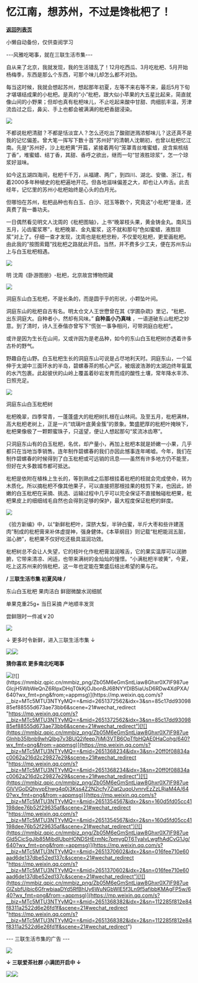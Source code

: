 # 忆江南，想苏州，不过是馋枇杷了！

[**返回列表页**](/gzh/三联生活周刊)

小懒自动备份，仅供查阅学习

\---风雅吃喝事，就在三联生活市集---

自从来了北京，我就发现，我的生活错乱了！12月吃西瓜、3月吃枇杷、5月开始杨梅季，东西是那么个东西，可那个味儿却怎么都不对劲。

每当这时候，我就会想起苏州，想起那年初夏，左等不来右等不来，最后5月下旬才堪堪结成果的小枇杷。是真的“小”枇杷，跟大似小苹果的大五星比起来，简直就像山间的小野果；但却也真有枇杷味儿，不止吃起来酸中甘甜、肉细肌丰温，芳津流齿过之后，鼻尖、手上也都会被满满的枇杷香甜浸染。

![](https://mmbiz.qpic.cn/mmbiz_jpg/Zb05M6eGmSntLiaw8Ghxr0X7lF987ueGlWTX4icmfptoRJT7t9vGicdyMIhAEvEKc8w93NqpvgCpUQJeUiaicOxNt4A/640?wx_fmt=jpeg&from;=appmsg)

  

不都说枇杷清甜？不都是恬淡宜人？怎么还吃出了酸甜迸溅浓郁味儿？这还真不是我的记忆偏差。曾大笔一挥写下数十首“苏州好”的清朝人沈朝初，也曾以枇杷忆江南。先是“苏州好，沙上枇杷黄”开篇，紧接着两句“笼罩青丝堆蜜蜡，皮含紫核结丁香”，堆蜜蜡、结丁香，其甜、香呼之欲出，继而一句“甘液胜琼浆”，怎一个琼浆好滋味。

如今这五湖四海间，枇杷千千万，从福建、两广，到四川、湖北、安徽、浙江，有着2000多年种植史的枇杷遍地开花。但各地滋味偏差之大，却也让人咋舌。此去经年，记忆里的苏州小枇杷始终是心头的白月光。

但哪怕在苏州，枇杷品种也有白玉、白沙、冠玉等数个，究竟这“小枇杷”是谁，还真费了我一番功夫。

一日偶然看见明文人沈周的《枇杷图轴》，上书“晚翠枝头果，黄金铸金丸。南风当五月，沁齿蜜浆寒”，枇杷晚翠、金丸蜜浆，这不就和那句“色如蜜蜡，液胜琼浆”对上了。仔细一查才发现，沈周也是枇杷忠粉，不仅爱吃枇杷，更爱画枇杷。由此我的“按图索籍”找枇杷之路就此开启。当然，并不费多少工夫，便在苏州东山上与白玉枇杷相遇。

![](https://mmbiz.qpic.cn/mmbiz_jpg/Zb05M6eGmSntLiaw8Ghxr0X7lF987ueGlYPb8nDjHlkJwTibsDTMocSaILAaZk8gt9u5LrpGYJpzMgYviaknOKI0w/640?wx_fmt=jpeg&from;=appmsg)

明 沈周《卧游图册》-枇杷，北京故宫博物院藏

![](https://mmbiz.qpic.cn/mmbiz_jpg/Zb05M6eGmSntLiaw8Ghxr0X7lF987ueGlc4HIhpL0GfYHCLt40z7sCtOx4OdmwV5pFueFv8JnMpTv2CtdJCyVpA/640?wx_fmt=jpeg&from;=appmsg)

洞庭东山白玉枇杷，不是长条的，而是圆乎乎的形状，小颗坠叶间。

洞庭东山的枇杷自古有名。明太仓文人王世懋曾在其《学圃杂疏》里记，“枇杷，出东洞庭大。自种者小，然却有风味。” **自种虽小乃真味**
，一语道破东山枇杷之妙意。到了清时，诗人王泰偕亦曾写下“慌张一事争相问，可带洞庭白枇杷”。

或许是因为生长在山间，又或许因为是老品种，如今的东山白玉枇杷树亦透着许多古朴的野气。

野趣自在山野。白玉枇杷生长的洞庭东山可说是占尽地利天时。洞庭东山，一个延伸于太湖中三面环水的半岛，碧螺春茶的核心产区，被烟波浩渺的太湖边终年氤氲的水汽包裹。此起彼伏的山岭上覆盖着砂岩发育而成的酸性土壤，常年降水丰沛、日照充足。

![](https://mmbiz.qpic.cn/mmbiz_jpg/Zb05M6eGmSntLiaw8Ghxr0X7lF987ueGldibQA3WvkiabWnKnIPz0qvViataHUb1WiaSCQ8QRJVMwEqAuibuGcQwxic4A/640?wx_fmt=jpeg&from;=appmsg)

洞庭东山白玉枇杷树

枇杷晚翠，四季常青，一蓬蓬盛大的枇杷树扎根在山林间。及至五月，枇杷满林，高大枇杷老树上，正是一片“琉璃叶底黄金簇”的景象。繁盛肥厚的枇杷叶掩映下，枇杷果像极了一颗颗蜜珠子，只遥望，便让人想起那句“浆流冰齿寒”。

只洞庭东山有的白玉枇杷，名优，却产量小，再加上枇杷本就是娇嫩一小果，几乎都只在当地当季销售。连年制作碧螺春的我们亦因此憾事连年唏嘘。今年，我们在制作碧螺春的时候得到了白玉枇杷或可远销的讯息——虽然有许多地方仍不能至，但好在大多数城市都可抵达。

枇杷是依附在植株上生长的，等到熟成之后那根挂着枇杷的枝就会完成使命，转为木质化。所以摘枇杷不像其他果子，可以直接把那根挂果的枝剪下来，也因此，娇嫩的白玉枇杷在采摘、挑选、运输过程中几乎可以完全保证不直接触碰枇杷果，枇杷果皮上的细细绒毛自然也会得到足够的保护，最大程度保证枇杷的鲜度。

![](https://mmbiz.qpic.cn/mmbiz_jpg/Zb05M6eGmSntLiaw8Ghxr0X7lF987ueGl8BOrVFqPibxibnfEpq8clphic7y51vOBTOTKQ0xkBK51NuBVffKpODtVA/640?wx_fmt=jpeg&from;=appmsg)

  

《验方新编》中，以“新鲜枇杷叶，深脐大梨，半钟白蜜，半斤大枣和些许建莲肉”制成的枇杷膏来补体虚提神，强身健体。《本草纲目》则记载“枇杷能润五脏，滋心肺”，枇杷果不仅好吃还极具滋润功效。

枇杷树总不会让人失望，它的枝叶化作枇杷膏滋润喉舌，它的果实温厚可以润肺腑，它带来清凉、闲适，也带来满树的金灿灿的憧憬。“小满枇杷半坡黄”，今夏，吃上这苏州来的俏枇杷，这一年也定能在繁盛后结出希望的果与花。

 **/ 三联生活市集 初夏风味 /**

东山白玉枇杷 果肉洁白 鲜甜微酸水润细腻

单果克重25g+ 当日采摘 产地顺丰发货

尝鲜限时一件减￥20

[![](https://mmbiz.qpic.cn/mmbiz_png/Zb05M6eGmSntLiaw8Ghxr0X7lF987ueGlFKqkddKkm3oM1QlZm5qVLaAQA8ptjLZb4nBLjeJTHOk9unJSiagEZlw/640?wx_fmt=png&from;=appmsg)](
"link")

↓ 更多时令新鲜，进入三联生活市集 ↓  

[![](https://mmbiz.qpic.cn/mmbiz_jpg/Zb05M6eGmSntLiaw8Ghxr0X7lF987ueGlCb7d0q07ELt5AeSuzdjibcMeyFJtu4Mvb3zYp2V2W3LtpDwrZ0Aeh4Q/640?wx_fmt=jpeg&from;=appmsg)](
"link")![](https://mmbiz.qpic.cn/mmbiz_gif/Zb05M6eGmSntLiaw8Ghxr0X7lF987ueGliaDBGZ4fx7KuiaqVX8btcx6N7XbDujaSibgmoUvJ7czy1YOeMPnASdc9Q/640?wx_fmt=gif&from;=appmsg)

 **猜你喜欢 更多南北吃喝事**

[![](https://mmbiz.qpic.cn/mmbiz_png/Zb05M6eGmSntLiaw8Ghxr0X7lF987ueGlCOlOtib0U2j1ftkF44m6GvNs4fQfQNtLWm0v07G00V9icsKDDlsicVcyQ/640?wx_fmt=png&from;=appmsg)](https://mp.weixin.qq.com/s?__biz=MTc5MTU3NTYyMQ==&mid=2651372727&idx=3&sn=37f66d9b27fc76307c93a0306aee0ac2&scene=21#wechat_redirect
"https://mp.weixin.qq.com/s?__biz=MTc5MTU3NTYyMQ==&mid=2651372727&idx=3&sn=37f66d9b27fc76307c93a0306aee0ac2&scene=21#wechat_redirect")[![](https://mmbiz.qpic.cn/mmbiz_png/Zb05M6eGmSntLiaw8Ghxr0X7lF987ueGlcjH5WbWeQnZ6RIpxDHqT0kKjOJbonBJ6BNYYDlB5iaUsD6RDw4XdPXA/640?wx_fmt=png&from;=appmsg)](https://mp.weixin.qq.com/s?__biz=MTc5MTU3NTYyMQ==&mid=2651372562&idx=3&sn=85c17dd9309885ef88555d673ae73bb6&scene=21#wechat_redirect
"https://mp.weixin.qq.com/s?__biz=MTc5MTU3NTYyMQ==&mid=2651372562&idx=3&sn=85c17dd9309885ef88555d673ae73bb6&scene=21#wechat_redirect")[![](https://mmbiz.qpic.cn/mmbiz_png/Zb05M6eGmSntLiaw8Ghxr0X7lF987ueGlnhb35Ibnb9whQIbg7v3BUQ2jfeep7IjMj3VTB6OpTfbHQAE0HaCohg/640?wx_fmt=png&from;=appmsg)](https://mp.weixin.qq.com/s?__biz=MTc5MTU3NTYyMQ==&mid=2651368234&idx=3&sn=20ff0f08834ac0062a216d2c29827e29&scene=21#wechat_redirect
"https://mp.weixin.qq.com/s?__biz=MTc5MTU3NTYyMQ==&mid=2651368234&idx=3&sn=20ff0f08834ac0062a216d2c29827e29&scene=21#wechat_redirect")[![](https://mmbiz.qpic.cn/mmbiz_png/Zb05M6eGmSntLiaw8Ghxr0X7lF987ueGlVVGoDQhyvpEhwg4q0j3Kss4Z2N2icfy7Ziat2uqoUvnrvEzZzLRjaM4A/640?wx_fmt=png&from;=appmsg)](https://mp.weixin.qq.com/s?__biz=MTc5MTU3NTYyMQ==&mid=2651354567&idx=2&sn=160d5fd05cc41198dee76b52f29635af&scene=21#wechat_redirect
"https://mp.weixin.qq.com/s?__biz=MTc5MTU3NTYyMQ==&mid=2651354567&idx=2&sn=160d5fd05cc41198dee76b52f29635af&scene=21#wechat_redirect")[![](https://mmbiz.qpic.cn/mmbiz_png/Zb05M6eGmSntLiaw8Ghxr0X7lF987ueGld5CicSgJib85MibdlUbpHONDSHErmNc7pmygDT6TyaIvLwgfhAdCvG1Jg/640?wx_fmt=png&from;=appmsg)](https://mp.weixin.qq.com/s?__biz=MTc5MTU3NTYyMQ==&mid=2651370602&idx=2&sn=016fee710e60aad6de137dbe52ed137c&scene=21#wechat_redirect
"https://mp.weixin.qq.com/s?__biz=MTc5MTU3NTYyMQ==&mid=2651370602&idx=2&sn=016fee710e60aad6de137dbe52ed137c&scene=21#wechat_redirect")[![](https://mmbiz.qpic.cn/mmbiz_png/Zb05M6eGmSntLiaw8Ghxr0X7lF987ueGlZsbfUibic6GfrwbiaaDYd5RfBhUy6WuNGbWlE5f3Ln9f5afibbKMAgFP5w/640?wx_fmt=png&from;=appmsg)](https://mp.weixin.qq.com/s?__biz=MTc5MTU3NTYyMQ==&mid=2651368382&idx=2&sn=112285f812e84f8311a2522d6e26fd1f&scene=21#wechat_redirect
"https://mp.weixin.qq.com/s?__biz=MTc5MTU3NTYyMQ==&mid=2651368382&idx=2&sn=112285f812e84f8311a2522d6e26fd1f&scene=21#wechat_redirect")

\--- 三联生活市集的广告 ---

![](https://mmbiz.qpic.cn/mmbiz_jpg/Zb05M6eGmSntLiaw8Ghxr0X7lF987ueGlM5PuQ7wqUfmCzNNT2QUojujG6Sia7Jpd7bLZZFV4Naic86OKga2tKZWQ/640?wx_fmt=jpeg&from;=appmsg)

 **↓ 三联爱茶社群 小满团开启中 ↓**

![](https://mmbiz.qpic.cn/mmbiz_png/Zb05M6eGmSntLiaw8Ghxr0X7lF987ueGlfNziabaCvmDV4YV1yZY3Ce17xuiaDfPGkbWKSqEEZmlGw1l8mUmt6bww/640?wx_fmt=png&from;=appmsg)![](https://mmbiz.qpic.cn/mmbiz_jpg/Zb05M6eGmSntLiaw8Ghxr0X7lF987ueGliaiaaHSbicARkfV9Pm7PcWsVXJKbgK2BrCPW7wuvickDSqnGnnxm8AVcTg/640?wx_fmt=jpeg&from;=appmsg)

